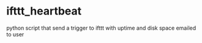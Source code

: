 # ifttt_heartbeat
python script that send a trigger to ifttt with uptime and disk space emailed to user
